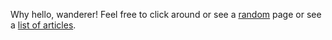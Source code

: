 Why hello, wanderer! Feel free to click around or see a [<i class="ion-ios-shuffle"></i> random](/random) page or see a [list of articles](/articles).
